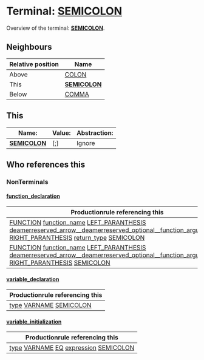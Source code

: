 # Terminal: **[SEMICOLON](./SEMICOLON.md)**

Overview of the terminal: **[SEMICOLON](./SEMICOLON.md)**.



## **Neighbours**

| Relative position | Name                                          |
| ----------------- | --------------------------------------------- |
| Above             | [COLON](./COLON.md) |
| This              | **[SEMICOLON](./SEMICOLON.md)** |
| Below             | [COMMA](./COMMA.md) |



## **This**

| Name:                                       | Value:          | Abstraction:    |
| ------------------------------------------- | --------------- | --------------- |
| **[SEMICOLON](./SEMICOLON.md)** | [;] | Ignore |



## **Who references this**

### NonTerminals


#### [function_declaration](./../Grammar/function_declaration.md)

| Productionrule referencing this                      |
| ---------------------------------------------------- |
| [FUNCTION](./FUNCTION.md) [function_name](./../Grammar/function_name.md) [LEFT_PARANTHESIS](./LEFT_PARANTHESIS.md) [deamerreserved_arrow__deamerreserved_optional__function_argument____](./../Grammar/deamerreserved_arrow__deamerreserved_optional__function_argument____.md) [RIGHT_PARANTHESIS](./RIGHT_PARANTHESIS.md) [return_type](./../Grammar/return_type.md) [SEMICOLON](./SEMICOLON.md)  |
| [FUNCTION](./FUNCTION.md) [function_name](./../Grammar/function_name.md) [LEFT_PARANTHESIS](./LEFT_PARANTHESIS.md) [deamerreserved_arrow__deamerreserved_optional__function_argument____](./../Grammar/deamerreserved_arrow__deamerreserved_optional__function_argument____.md) [RIGHT_PARANTHESIS](./RIGHT_PARANTHESIS.md) [SEMICOLON](./SEMICOLON.md)  |


#### [variable_declaration](./../Grammar/variable_declaration.md)

| Productionrule referencing this                      |
| ---------------------------------------------------- |
| [type](./../Grammar/type.md) [VARNAME](./VARNAME.md) [SEMICOLON](./SEMICOLON.md)  |


#### [variable_initialization](./../Grammar/variable_initialization.md)

| Productionrule referencing this                      |
| ---------------------------------------------------- |
| [type](./../Grammar/type.md) [VARNAME](./VARNAME.md) [EQ](./EQ.md) [expression](./../Grammar/expression.md) [SEMICOLON](./SEMICOLON.md)  |



